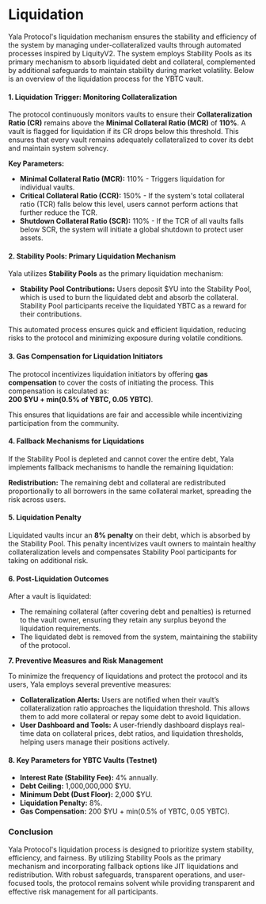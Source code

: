 # Liquidation

Yala Protocol's liquidation mechanism ensures the stability and efficiency of the system by managing under-collateralized vaults through automated processes inspired by LiquityV2. The system employs Stability Pools as its primary mechanism to absorb liquidated debt and collateral, complemented by additional safeguards to maintain stability during market volatility. Below is an overview of the liquidation process for the YBTC vault.

#### **1. Liquidation Trigger: Monitoring Collateralization**

The protocol continuously monitors vaults to ensure their **Collateralization Ratio (CR)** remains above the **Minimal Collateral Ratio (MCR)** of **110%**. A vault is flagged for liquidation if its CR drops below this threshold. This ensures that every vault remains adequately collateralized to cover its debt and maintain system solvency.

**Key Parameters:**

* **Minimal Collateral Ratio (MCR):** 110% - Triggers liquidation for individual vaults.
* **Critical Collateral Ratio (CCR):** 150% - If the system's total collateral ratio (TCR) falls below this level, users cannot perform actions that further reduce the TCR.
* **Shutdown Collateral Ratio (SCR):** 110% - If the TCR of all vaults falls below SCR, the system will initiate a global shutdown to protect user assets.

#### **2. Stability Pools: Primary Liquidation Mechanism**

Yala utilizes **Stability Pools** as the primary liquidation mechanism:

* **Stability Pool Contributions:** Users deposit $YU into the Stability Pool, which is used to burn the liquidated debt and absorb the collateral. Stability Pool participants receive the liquidated YBTC as a reward for their contributions.

This automated process ensures quick and efficient liquidation, reducing risks to the protocol and minimizing exposure during volatile conditions.

#### **3. Gas Compensation for Liquidation Initiators**

The protocol incentivizes liquidation initiators by offering **gas compensation** to cover the costs of initiating the process. This compensation is calculated as:\
**200 $YU + min(0.5% of YBTC, 0.05 YBTC)**.

This ensures that liquidations are fair and accessible while incentivizing participation from the community.

#### **4. Fallback Mechanisms for Liquidations**

If the Stability Pool is depleted and cannot cover the entire debt, Yala implements fallback mechanisms to handle the remaining liquidation:

**Redistribution:** The remaining debt and collateral are redistributed proportionally to all borrowers in the same collateral market, spreading the risk across users.

#### **5. Liquidation Penalty**

Liquidated vaults incur an **8% penalty** on their debt, which is absorbed by the Stability Pool. This penalty incentivizes vault owners to maintain healthy collateralization levels and compensates Stability Pool participants for taking on additional risk.

#### **6. Post-Liquidation Outcomes**

After a vault is liquidated:

* The remaining collateral (after covering debt and penalties) is returned to the vault owner, ensuring they retain any surplus beyond the liquidation requirements.
* The liquidated debt is removed from the system, maintaining the stability of the protocol.

**7. Preventive Measures and Risk Management**

To minimize the frequency of liquidations and protect the protocol and its users, Yala employs several preventive measures:

* **Collateralization Alerts:** Users are notified when their vault’s collateralization ratio approaches the liquidation threshold. This allows them to add more collateral or repay some debt to avoid liquidation.
* **User Dashboard and Tools:** A user-friendly dashboard displays real-time data on collateral prices, debt ratios, and liquidation thresholds, helping users manage their positions actively.

#### **8. Key Parameters for YBTC Vaults (Testnet)**

* **Interest Rate (Stability Fee):** 4% annually.
* **Debt Ceiling:** 1,000,000,000 $YU.
* **Minimum Debt (Dust Floor):** 2,000 $YU.
* **Liquidation Penalty:** 8%.
* **Gas Compensation:** 200 $YU + min(0.5% of YBTC, 0.05 YBTC).

### Conclusion <a href="#conclusion" id="conclusion"></a>

Yala Protocol's liquidation process is designed to prioritize system stability, efficiency, and fairness. By utilizing Stability Pools as the primary mechanism and incorporating fallback options like JIT liquidations and redistribution. With robust safeguards, transparent operations, and user-focused tools, the protocol remains solvent while providing transparent and effective risk management for all participants.
